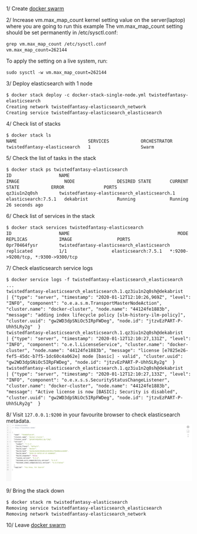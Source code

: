 1/ Create [docker swarm](../readme/DOCKER_SWARM.md)

2/ Increase vm.max_map_count kernel setting value on the server(laptop) where you are going to run this example
The vm.max_map_count setting should be set permanently in /etc/sysctl.conf:
```
grep vm.max_map_count /etc/sysctl.conf
vm.max_map_count=262144
```
To apply the setting on a live system, run:
```
sudo sysctl -w vm.max_map_count=262144
```

3/ Deploy elasticsearch with 1 node
```
$ docker stack deploy -c docker-stack-single-node.yml twistedfantasy-elasticsearch
Creating network twistedfantasy-elasticsearch_network
Creating service twistedfantasy-elasticsearch_elasticsearch
```

4/ Check list of stacks
```
$ docker stack ls
NAME                           SERVICES            ORCHESTRATOR
twistedfantasy-elasticsearch   1                   Swarm
```

5/ Check the list of tasks in the stack
```
$ docker stack ps twistedfantasy-elasticsearch
ID                  NAME                                           IMAGE                 NODE                DESIRED STATE       CURRENT STATE            ERROR               PORTS
qz3iu1n2q0sh        twistedfantasy-elasticsearch_elasticsearch.1   elasticsearch:7.5.1   dekabrist           Running             Running 26 seconds ago     
```

6/ Check list of services in the stack
```
$ docker stack services twistedfantasy-elasticsearch
ID                  NAME                                         MODE                REPLICAS            IMAGE                 PORTS
0pr70464fysr        twistedfantasy-elasticsearch_elasticsearch   replicated          1/1                 elasticsearch:7.5.1   *:9200->9200/tcp, *:9300->9300/tcp
```

7/ Check elasticsearch service logs
```
$ docker service logs -f twistedfantasy-elasticsearch_elasticsearch
...
twistedfantasy-elasticsearch_elasticsearch.1.qz3iu1n2q0sh@dekabrist    | {"type": "server", "timestamp": "2020-01-12T12:10:26,969Z", "level": "INFO", "component": "o.e.a.s.m.TransportMasterNodeAction", "cluster.name": "docker-cluster", "node.name": "44124fe1883b", "message": "adding index lifecycle policy [slm-history-ilm-policy]", "cluster.uuid": "gw2WD3dpSNiOc5IRpFWDeg", "node.id": "jtzvEzPART-P-Uhh5LRy2g"  }
twistedfantasy-elasticsearch_elasticsearch.1.qz3iu1n2q0sh@dekabrist    | {"type": "server", "timestamp": "2020-01-12T12:10:27,131Z", "level": "INFO", "component": "o.e.l.LicenseService", "cluster.name": "docker-cluster", "node.name": "44124fe1883b", "message": "license [e7825e26-fef5-45dc-b7f5-1dc60c4a062e] mode [basic] - valid", "cluster.uuid": "gw2WD3dpSNiOc5IRpFWDeg", "node.id": "jtzvEzPART-P-Uhh5LRy2g"  }
twistedfantasy-elasticsearch_elasticsearch.1.qz3iu1n2q0sh@dekabrist    | {"type": "server", "timestamp": "2020-01-12T12:10:27,133Z", "level": "INFO", "component": "o.e.x.s.s.SecurityStatusChangeListener", "cluster.name": "docker-cluster", "node.name": "44124fe1883b", "message": "Active license is now [BASIC]; Security is disabled", "cluster.uuid": "gw2WD3dpSNiOc5IRpFWDeg", "node.id": "jtzvEzPART-P-Uhh5LRy2g"  }
```

8/ Visit `127.0.0.1:9200` in your favourite browser to check elasticsearch metadata.
![ElasticSearch Single node](./elasticsearch-single-node.png)


9/ Bring the stack down
```
$ docker stack rm twistedfantasy-elasticsearch
Removing service twistedfantasy-elasticsearch_elasticsearch
Removing network twistedfantasy-elasticsearch_network
```

10/ Leave [docker swarm](../../readme/DOCKER_SWARM.md)

